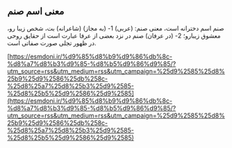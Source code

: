 ## معنی اسم صنم


صنم اسم دخترانه است، معنی صنم: (عربی) 1- (به مجاز) (شاعرانه) بت، شخص زیبا رو، معشوق زیبارو؛ 2- (در عرفان) صنم در نزد بعضی از عرفا عبارت است از حقایق روحی در ظهور تجلی صورت صفاتی است.

[https://esmdoni.ir/%d9%85%d8%b9%d9%86%db%8c-%d8%a7%d8%b3%d9%85-%d8%b5%d9%86%d9%85/?utm_source=rss&utm_medium=rss&utm_campaign=%25d9%2585%25d8%25b9%25d9%2586%25db%258c-%25d8%25a7%25d8%25b3%25d9%2585-%25d8%25b5%25d9%2586%25d9%2585](https://esmdoni.ir/%d9%85%d8%b9%d9%86%db%8c-%d8%a7%d8%b3%d9%85-%d8%b5%d9%86%d9%85/?utm_source=rss&utm_medium=rss&utm_campaign=%25d9%2585%25d8%25b9%25d9%2586%25db%258c-%25d8%25a7%25d8%25b3%25d9%2585-%25d8%25b5%25d9%2586%25d9%2585) 